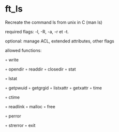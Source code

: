 # ft_ls

Recreate the command ls from unix in C (man ls)

required flags: -l, -R, -a, -r et -t.

optional:
manage ACL, extended attributes, other flags

allowed functions:

◦ write

◦ opendir ◦ readdir ◦ closedir ◦ stat

◦ lstat

◦ getpwuid ◦ getgrgid ◦ listxattr ◦ getxattr ◦ time

◦ ctime

◦ readlink ◦ malloc ◦ free

◦ perror

◦ strerror ◦ exit

